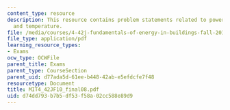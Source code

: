 ```yaml
---
content_type: resource
description: This resource contains problem statements related to power generator
  and temperature.
file: /media/courses/4-42j-fundamentals-of-energy-in-buildings-fall-2010/d74dd793b7b5df53f58a02cc588e89d9_MIT4_42JF10_final08.pdf
file_type: application/pdf
learning_resource_types:
- Exams
ocw_type: OCWFile
parent_title: Exams
parent_type: CourseSection
parent_uid: d77ada5d-61ee-b448-42ab-e5efdcfe7f48
resourcetype: Document
title: MIT4_42JF10_final08.pdf
uid: d74dd793-b7b5-df53-f58a-02cc588e89d9
---
```

